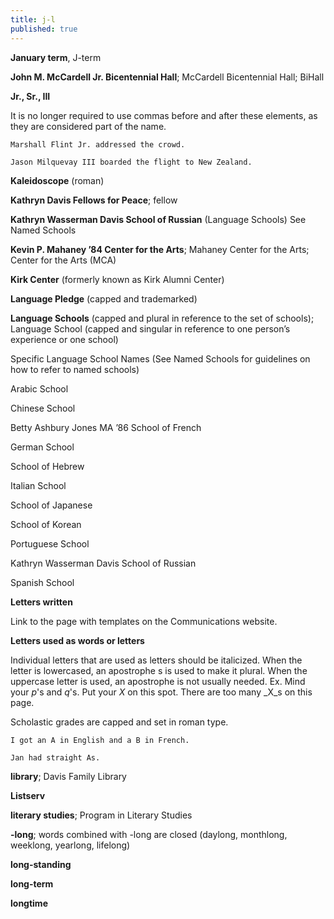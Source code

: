 ```yaml
---
title: j-l
published: true
---
```


**January term**, J-term

**John M. McCardell Jr. Bicentennial Hall**; McCardell Bicentennial Hall; BiHall

**Jr., Sr., III**

It is no longer required to use commas before and after these elements, as they are considered part of the name.

`Marshall Flint Jr. addressed the crowd.`

`Jason Milquevay III boarded the flight to New Zealand.`

**Kaleidoscope** (roman)

**Kathryn Davis Fellows for Peace**; fellow

**Kathryn Wasserman Davis School of Russian** (Language Schools) See Named Schools

**Kevin P. Mahaney ’84 Center for the Arts**; Mahaney Center for the Arts; Center for the Arts (MCA)

**Kirk Center** (formerly known as Kirk Alumni Center)

**Language Pledge** (capped and trademarked)

**Language Schools** (capped and plural in reference to the set of schools); Language School (capped and singular in reference to one person’s experience or one school)

Specific Language School Names (See Named Schools for guidelines on how to refer to named schools)

Arabic School

Chinese School

Betty Ashbury Jones MA ’86 School of French

German School

School of Hebrew

Italian School

School of Japanese

School of Korean

Portuguese School

Kathryn Wasserman Davis School of Russian

Spanish School

**Letters written**

Link to the page with templates on the Communications website.

**Letters used as words or letters**

Individual letters that are used as letters should be italicized. When the letter is lowercased, an apostrophe s is used to make it plural. When the uppercase letter is used, an apostrophe is not usually needed. Ex. Mind your _p_'s and _q_'s. Put your _X_ on this spot. There are too many _X_s on this page.

Scholastic grades are capped and set in roman type.

`I got an A in English and a B in French.`

`Jan had straight As.`

**library**; Davis Family Library

**Listserv**

**literary studies**; Program in Literary Studies

**-long**; words combined with -long are closed (daylong, monthlong, weeklong, yearlong, lifelong)

**long-standing**

**long-term**

**longtime**

